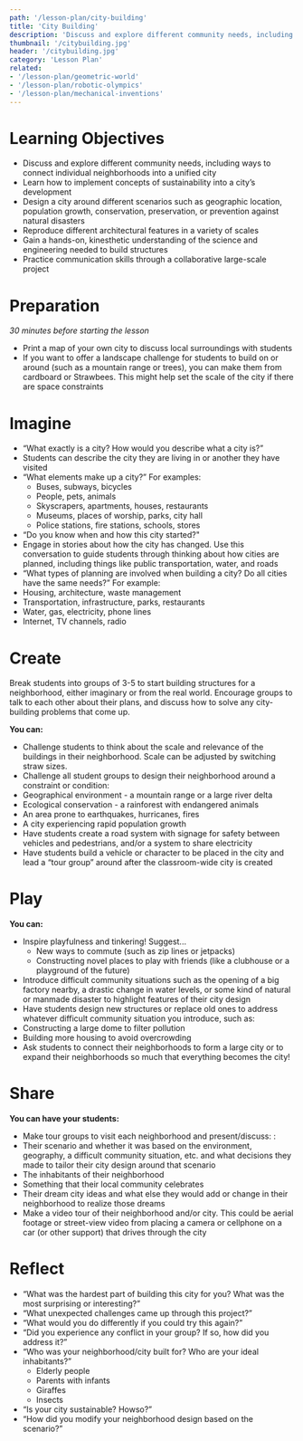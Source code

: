 ```yaml
---
path: '/lesson-plan/city-building'
title: 'City Building'
description: 'Discuss and explore different community needs, including ways to connect individual neighborhoods into a unified city.'
thumbnail: '/citybuilding.jpg'
header: '/citybuilding.jpg'
category: 'Lesson Plan'
related:
- '/lesson-plan/geometric-world'
- '/lesson-plan/robotic-olympics'
- '/lesson-plan/mechanical-inventions'
---
```


# Learning Objectives

* Discuss and explore different community needs, including ways to connect individual neighborhoods into a unified city
* Learn how to implement concepts of sustainability into a city’s development
* Design a city around different scenarios such as geographic location, population growth, conservation, preservation, or prevention against natural disasters
* Reproduce different architectural features in a variety of scales
* Gain a hands-on, kinesthetic understanding of the science and engineering needed to build structures
* Practice communication skills through a collaborative large-scale project

# Preparation

*30 minutes before starting the lesson*

* Print a map of your own city to discuss local surroundings with students
* If you want to offer a landscape challenge for students to build on or around (such as a mountain range or trees), you can make them from cardboard or Strawbees. This might help set the scale of the city if there are space constraints

# Imagine

* “What exactly is a city? How would you describe what a city is?”
* Students can describe the city they are living in or another they have visited
* “What elements make up a city?” For examples:
  * Buses, subways, bicycles
  * People, pets, animals
  * Skyscrapers, apartments, houses, restaurants
  * Museums, places of worship, parks, city hall
  * Police stations, fire stations, schools, stores
* “Do you know when and how this city started?"
* Engage in stories about how the city has changed. Use this conversation to guide students through thinking about how cities are planned, including things like public transportation, water, and roads
* “What types of planning are involved when building a city? Do all cities have the same needs?” For example:
* Housing, architecture, waste management
* Transportation, infrastructure, parks, restaurants
* Water, gas, electricity, phone lines
* Internet, TV channels, radio

# Create

Break students into groups of 3-5 to start building structures for a neighborhood, either imaginary or from the real world. Encourage groups to talk to each other about their plans, and discuss how to solve any city-building problems that come up.

<section component="thumbnails">
<section component="thumbnail" title="Build a Stacking Tower" description="Build big by stacking Strawbees cubes and add custom shapes to style it." image="/tower.jpg" path="/activity/build-a-stacking-tower"></section>
<section component="thumbnail" title="Build a Truss Bridge" description="Build a truss bridge and use your hands to understand structural integrity." image="/truss.jpg" path="/activity/build-a-truss-bridge"></section>
</section>

**You can:**

* Challenge students to think about the scale and relevance of the buildings in their neighborhood. Scale can be adjusted by switching straw sizes.
* Challenge all student groups to design their neighborhood around a constraint or condition:
* Geographical environment - a mountain range or a large river delta
* Ecological conservation - a rainforest with endangered animals
* An area prone to earthquakes, hurricanes, fires
* A city experiencing rapid population growth
* Have students create a road system with signage for safety between vehicles and pedestrians, and/or a system to share electricity
* Have students build a vehicle or character to be placed in the city and lead a “tour group” around after the classroom-wide city is created

# Play

**You can:**

* Inspire playfulness and tinkering! Suggest...
  * New ways to commute (such as zip lines or jetpacks)
  * Constructing novel places to play with friends (like a clubhouse or a playground of the future)
* Introduce difficult community situations such as the opening of a big factory nearby, a drastic change in water levels, or some kind of natural or manmade disaster to highlight features of their city design
* Have students design new structures or replace old ones to address whatever difficult community situation you introduce, such as:
* Constructing a large dome to filter pollution
* Building more housing to avoid overcrowding
* Ask students to connect their neighborhoods to form a large city or to expand their neighborhoods so much that everything becomes the city!

# Share

**You can have your students:**

* Make tour groups to visit each neighborhood and present/discuss: :
* Their scenario and whether it was based on the environment, geography, a difficult community situation, etc. and what decisions they made to tailor their city design around that scenario
* The inhabitants of their neighborhood
* Something that their local community celebrates
* Their dream city ideas and what else they would add or change in their neighborhood to realize those dreams
* Make a video tour of their neighborhood and/or city. This could be aerial footage or street-view video from placing a camera or cellphone on a car (or other support) that drives through the city

# Reflect

* “What was the hardest part of building this city for you? What was the most surprising or interesting?”
* “What unexpected challenges came up through this project?”
* “What would you do differently if you could try this again?”
* “Did you experience any conflict in your group? If so, how did you address it?”
* “Who was your neighborhood/city built for? Who are your ideal inhabitants?”
  * Elderly people
  * Parents with infants
  * Giraffes
  * Insects
* “Is your city sustainable? Howso?”
* “How did you modify your neighborhood design based on the scenario?”
